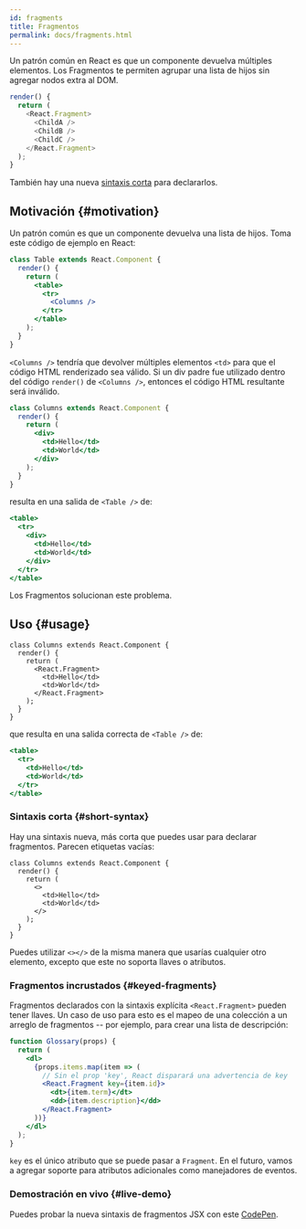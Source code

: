 ```yaml
---
id: fragments
title: Fragmentos
permalink: docs/fragments.html
---
```

Un patrón común en React es que un componente devuelva múltiples elementos. Los Fragmentos te permiten agrupar una lista de hijos sin agregar nodos extra al DOM.

```js
render() {
  return (
    <React.Fragment>
      <ChildA />
      <ChildB />
      <ChildC />
    </React.Fragment>
  );
}
```

También hay una nueva [sintaxis corta](#short-syntax) para declararlos.

## Motivación {#motivation}

Un patrón común es que un componente devuelva una lista de hijos. Toma este código de ejemplo en React:

```jsx
class Table extends React.Component {
  render() {
    return (
      <table>
        <tr>
          <Columns />
        </tr>
      </table>
    );
  }
}
```

`<Columns />` tendría que devolver múltiples elementos `<td>` para que el código HTML renderizado sea válido. Si un div padre fue utilizado dentro del código `render()` de `<Columns />`, entonces el código HTML resultante será inválido.

```jsx
class Columns extends React.Component {
  render() {
    return (
      <div>
        <td>Hello</td>
        <td>World</td>
      </div>
    );
  }
}
```

resulta en una salida de `<Table />` de:

```jsx
<table>
  <tr>
    <div>
      <td>Hello</td>
      <td>World</td>
    </div>
  </tr>
</table>
```

Los Fragmentos solucionan este problema.

## Uso {#usage}

```jsx{4,7}
class Columns extends React.Component {
  render() {
    return (
      <React.Fragment>
        <td>Hello</td>
        <td>World</td>
      </React.Fragment>
    );
  }
}
```

que resulta en una salida correcta de `<Table />` de:

```jsx
<table>
  <tr>
    <td>Hello</td>
    <td>World</td>
  </tr>
</table>
```

### Sintaxis corta {#short-syntax}

Hay una sintaxis nueva, más corta que puedes usar para declarar fragmentos. Parecen etiquetas vacías:

```jsx{4,7}
class Columns extends React.Component {
  render() {
    return (
      <>
        <td>Hello</td>
        <td>World</td>
      </>
    );
  }
}
```

Puedes utilizar `<></>` de la misma manera que usarías cualquier otro elemento, excepto que este no soporta llaves o atributos.

### Fragmentos incrustados {#keyed-fragments}

Fragmentos declarados con la sintaxis explícita `<React.Fragment>` pueden tener llaves. Un caso de uso para esto es el mapeo de una colección a un arreglo de fragmentos -- por ejemplo, para crear una lista de descripción:

```jsx
function Glossary(props) {
  return (
    <dl>
      {props.items.map(item => (
        // Sin el prop 'key', React disparará una advertencia de key
        <React.Fragment key={item.id}>
          <dt>{item.term}</dt>
          <dd>{item.description}</dd>
        </React.Fragment>
      ))}
    </dl>
  );
}
```

`key` es el único atributo que se puede pasar a `Fragment`. En el futuro, vamos a agregar soporte para atributos adicionales como manejadores de eventos.

### Demostración en vivo {#live-demo}

Puedes probar la nueva sintaxis de fragmentos JSX con este [CodePen](https://codepen.io/reactjs/pen/VrEbjE?editors=1000).
